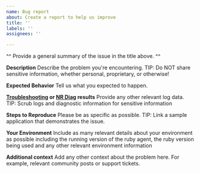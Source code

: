 ```yaml
---
name: Bug report
about: Create a report to help us improve
title: ''
labels: ''
assignees: ''

---
```


^^ Provide a general summary of the issue in the title above. ^^ 

**Description**
Describe the problem you're encountering.
TIP: Do NOT share sensitive information, whether personal, proprietary, or otherwise! 

**Expected Behavior**
Tell us what you expected to happen.

**[Troubleshooting](https://discuss.newrelic.com/t/troubleshooting-frameworks/108787) or [NR Diag](https://docs.newrelic.com/docs/using-new-relic/cross-product-functions/troubleshooting/new-relic-diagnostics) results**
Provide any other relevant log data.
TIP:  Scrub logs and diagnostic information for sensitive information 

**Steps to Reproduce**
Please be as specific as possible.
TIP:  Link a sample application that demonstrates the issue. 

**Your Environment**
Include as many relevant details about your environment as possible including the running version of the ruby agent, the ruby version being used and any other relevant environment information

**Additional context**
Add any other context about the problem here. For example, relevant community posts or support tickets.
